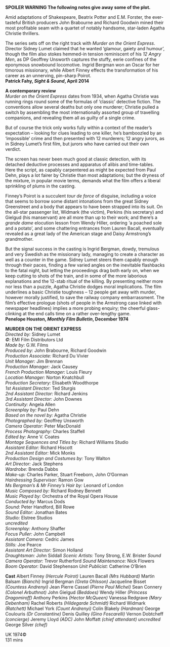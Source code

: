 

**SPOILER WARNING  The following notes give away some of the plot.**

Amid adaptations of Shakespeare, Beatrix Potter and E.M. Forster, the ever-tasteful British producers John Brabourne and Richard Goodwin mined their most profitable seam with a quartet of notably handsome, star-laden Agatha Christie thrillers.

The series sets off on the right track with _Murder on the Orient Express_. Director Sidney Lumet claimed that he wanted ‘glamour, gaiety and humour’, though the film also stokes hemmed-in tension reminiscent of his _12 Angry_ _Men_, as DP Geoffrey Unsworth captures the stuffy, eerie confines of the eponymous snowbound locomotive. Ingrid Bergman won an Oscar for her timorous missionary, while Albert Finney effects the transformation of his career as an unnerving, pin-sharp Poirot.<br>
**Patrick Fahy, _Sight & Sound_, April 2014**<br>

**A contemporary review**<br>
_Murder on the Orient Express_ dates from 1934, when Agatha Christie was running rings round some of the formulas of ‘classic’ detective fiction. The conventions allow several deaths but only one murderer; Christie pulled a switch by assembling the most internationally assorted group of travelling companions, and revealing them all as guilty of a single crime.

But of course the trick only works fully within a context of the reader’s expectation – looking for clues leading to one killer, he’s bamboozled by an ‘impossible’ crime and then presented with 12 murderers; 12 angry jurors, as in Sidney Lumet’s first film, but jurors who have carried out their own verdict.

The screen has never been much good at classic detection, with its detached deductive processes and apparatus of alibis and time-tables. Here the script, as capably carpentered as might be expected from Paul Dehn, plays a lot fairer by Christie than most adaptations; but the dryness of the mixture, in popular movie terms, demands what the film offers a liberal sprinkling of plums in the casting.

Finney’s Poirot is a succulent _tour de force_ of disguise, including a voice that seems to borrow some distant intonations from the great Sidney Greenstreet and a body that appears to have been strapped into its suit. On the all-star passenger list, Widmark (the victim), Perkins (his secretary) and Gielgud (his manservant) are all more than up to their work; and there’s a _grande dame_ elocution lesson from Wendy Hiller, ordering ‘a poached sole and a potato’, and some chattering entrances from Lauren Bacall, eventually revealed as a great lady of the American stage and Daisy Armstrong’s grandmother.

But the signal success in the casting is Ingrid Bergman, dowdy, tremulous and very Swedish as the missionary lady, managing to create a character as well as a counter in the game. Sidney Lumet steers them capably enough through their paces, finding a few varied angles on the inevitable flashbacks to the fatal night, but letting the proceedings drag both early on, when we keep cutting to shots of the train, and in some of the more laborious explanations and the 12-stab ritual of the killing. By presenting neither more nor less than a puzzle, Agatha Christie dodges moral implications. The film underlines a basic Christie toughness – 12 people get away with murder, however morally justified, to save the railway company embarrassment. The film’s effective prologue (shots of people in the Armstrong case linked with newspaper headlines) implies a more probing enquiry; the cheerful glass-clinking at the end calls time on a rather over-lengthy game.<br>
**Penelope Houston, _Monthly Film Bulletin_, December 1974**<br>

**MURDER ON THE ORIENT EXPRESS**<br>
_Directed by:_ Sidney Lumet<br>
_©:_ EMI Film Distributors Ltd<br>
_Made by:_ G.W. Films<br>
_Produced by:_ John Brabourne, Richard Goodwin<br>
_Production Associate:_ Richard Du Vivier<br>
_Unit Manager:_ Jim Brennan<br>
_Production Manager:_ Jack Causey<br>
_French Production Manager:_ Louis Fleury<br>
_Location Manager:_ Norton Knatchbull<br>
_Production Secretary:_ Elisabeth Woodthorpe<br>
_1st Assistant Director:_ Ted Sturgis<br>
_2nd Assistant Director:_ Richard Jenkins<br>
_3rd Assistant Director:_ John Downes<br>
_Continuity:_ Angela Allen<br>
_Screenplay by:_ Paul Dehn<br>
_Based on the novel by:_ Agatha Christie<br>
_Photographed by:_ Geoffrey Unsworth<br>
_Camera Operator:_ Peter MacDonald<br>
_Process Photography:_ Charles Staffell<br>
_Edited by:_ Anne V. Coates<br>
_Montage Sequences and Titles by:_ Richard Williams Studio<br>
_Assistant Editor:_ Richard Hiscott<br>
_2nd Assistant Editor:_ Mick Monks<br>
_Production Design and Costumes by:_ Tony Walton<br>
_Art Director:_ Jack Stephens<br>
_Wardrobe:_ Brenda Dabbs<br>
_Make-up:_ Charles Parker, Stuart Freeborn,
John O’Gorman<br>
_Hairdressing Supervisor:_ Ramon Gow<br>
_Ms Bergman’s & Mr Finney’s Hair by:_ Leonard of London<br>
_Music Composed by:_ Richard Rodney Bennett<br>
_Music Played by:_ Orchestra of the Royal Opera House<br>
_Conducted by:_ Marcus Dods<br>
_Sound:_ Peter Handford, Bill Rowe<br>
_Sound Editor:_ Jonathan Bates<br>
_Studio:_ Elstree Studios<br>
_uncredited_<br>
_Screenplay:_ Anthony Shaffer<br>
_Focus Puller:_ John Campbell<br>
_Assistant Camera:_ Cedric James<br>
_Stills:_ Joe Pearce<br>
_Assistant Art Director:_ Simon Holland<br>
_Draughtsman:_ John Siddall
_Scenic Artists:_ Tony Strong, E.W. Brister
_Sound Camera Operator:_ Trevor Rutherford
_Sound Maintenance:_ Nick Flowers
_Boom Operator:_ David Stephenson
_Unit Publicist:_ Catherine O’Brien

**Cast**
Albert Finney _(Hercule Poirot)_
Lauren Bacall _(Mrs Hubbard)_
Martin Balsam _(Bianchi)_
Ingrid Bergman _(Greta Ohlsson)_
Jacqueline Bisset _(Countess Andrenyi)_
Jean Pierre Cassel _(Pierre Paul Michel)_
Sean Connery _(Colonel Arbuthnot)_
John Gielgud _(Beddoes)_
Wendy Hiller _(Princess Dragomiroff)_
Anthony Perkins _(Hector McQueen)_
Vanessa Redgrave _(Mary Debenham)_
Rachel Roberts _(Hildegarde Schmidt)_
Richard Widmark _(Ratchett)_
Michael York _(Count Andrenyi)_
Colin Blakely _(Hardman)_
George Coulouris _(Dr Constantine)_
Denis Quilley _(Gino Foscarelli)_
Vernon Dobtcheff _(concierge)_
Jeremy Lloyd _(ADC)_
John Moffatt _(chief attendant)_
_uncredited_
George Silver _(chef)_

UK 1974©<br>
131 mins<br>
<!--stackedit_data:
eyJoaXN0b3J5IjpbMTU1NzYzMzQ2LC0xMjYyOTg1Mjg4XX0=
-->